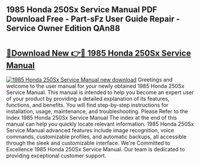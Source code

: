 ## 1985 Honda 250Sx Service Manual PDF Download Free - Part-sFz User Guide Repair - Service Owner Edition QAn88

# <h2><a href="http://bc26623.oget.top/?id=1985+Honda+250Sx+Service+Manual">🔗Download New 👉🔴 1985 Honda 250Sx Service Manual</a></h2>

[![1985 Honda 250Sx Service Manual new download](https://i.imgur.com/5g1atiW.png)](http://bc26623.oget.top/?id=1985+Honda+250Sx+Service+Manual)
Greetings and welcome to the user manual for your newly obtained 1985 Honda 250Sx Service Manual. This manual is intended to help you become an expert user of your product by providing a detailed explanation of its features, functions, and benefits. You will find step-by-step instructions for installation, usage, maintenance, and troubleshooting. Please Refer to the Index 1985 Honda 250Sx Service Manual The index at the end of this manual can help you quickly locate relevant information. 1985 Honda 250Sx Service Manual advanced features include image recognition, voice commands, customizable profiles, and automatic backups, all accessible through the sleek and customizable interface. We're Committed to Excellence 1985 Honda 250Sx Service Manual. Our team is dedicated to providing exceptional customer support.
